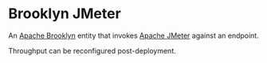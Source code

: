 Brooklyn JMeter
===

An [Apache Brooklyn](https://brooklyn.apache.org/) entity that invokes 
[Apache JMeter](http://jmeter.apache.org/) against an endpoint.  

Throughput can be reconfigured post-deployment.

